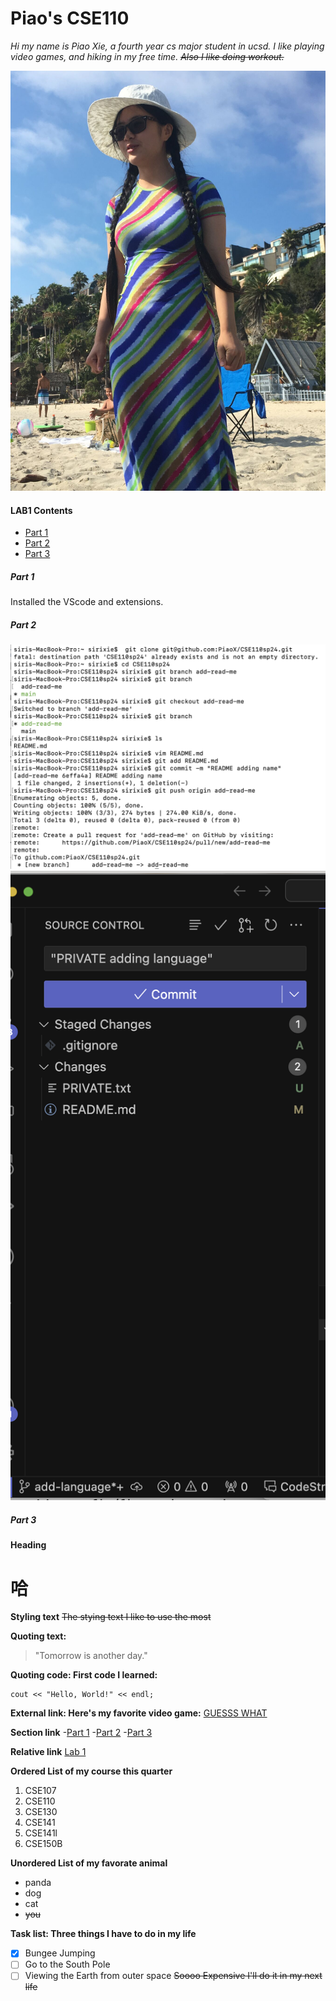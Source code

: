 # Piao's CSE110

_Hi my name is Piao Xie, a fourth year cs major student in ucsd. I like playing video games, and hiking in my free time. ~~Also I like doing workout.~~_

 ![Me](me.jpg)

#### LAB1 Contents
- [Part 1](#part-1)
- [Part 2](#part-2)
- [Part 3](#part-3)

##### Part 1
Installed the VScode and extensions.

##### Part 2
![Part 2 screenshot1](cse110_lab1_part1.png)
![Part 2 screenshot2](cse110_lab1_part2.png)

##### Part 3
**Heading**
# 哈

**Styling text**
~~The stying text I like to use the most~~

**Quoting text:**
> "Tomorrow is another day."

**Quoting code: First code I learned:**
```
cout << "Hello, World!" << endl;
```

**External link: Here's my favorite video game:**
[GUESSS WHAT](https://store.steampowered.com/app/1158310/Crusader_Kings_III/)

**Section link**
-[Part 1](#part-1)
-[Part 2](#part-2)
-[Part 3](#part-3)

**Relative link**
[Lab 1](Lab1.md)

**Ordered List of my course this quarter**
1. CSE107
2. CSE110
3. CSE130
4. CSE141
5. CSE141l
6. CSE150B

**Unordered List of my favorate animal**
* panda
* dog
* cat
* ~~you~~

**Task list: Three things I have to do in my life**
- [x] Bungee Jumping
- [ ] Go to the South Pole
- [ ] Viewing the Earth from outer space ~~Soooo Expensive I'll do it in my next life~~
